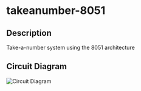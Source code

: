 # takeanumber-8051
## Description
Take-a-number system using the 8051 architecture

## Circuit Diagram

![Circuit Diagram](https://i.imgur.com/NrnVAmh.png)

